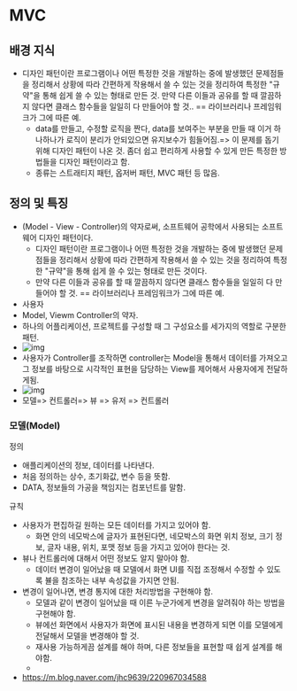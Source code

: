 # MVC

## 배경 지식

- 디자인 패턴이란 프로그램이나 어떤 특정한 것을 개발하는 중에 발생했던 문제점들을 정리해서 상황에 따라 간편하게 작용해서 쓸 수 있는 것을 정리하여 특정한 "규약"을 통해 쉽게 쓸 수 있는 형태로 만든 것.
  만약 다른 이들과 공유를 할 때 깔끔하지 않다면 클래스 함수들을 일일히 다 만들어야 할 것.. == 라이브러리나 프레임워크가 그에 따른 예.
  - data를 만들고, 수정할 로직을 짠다, data를 보여주는 부분을 만들 때 이거 하나하나가 로직이 분리가 안되있으면 유지보수가 힘들어짐.=> 이 문제를 돕기 위해 디자인 패턴이 나온 것. 좀더 쉽고 편리하게 사용할 수 있게 만든 특정한 방법들을 디자인 패턴이라고 함.
  - 종류는 스트래티지 패턴, 옵저버 패턴, MVC 패턴 등 많음.

## 정의 및 특징

- (Model - View - Controller)의 약자로써, 소프트웨어 공학에서 사용되는 소프트웨어 디자인 패턴이다.
  - 디자인 패턴이란 프로그램이나 어떤 특정한 것을 개발하는 중에 발생했던 문제점들을 정리해서 상황에 따라 간편하게 작용해서 쓸 수 있는 것을 정리하여 특정한 "규약"을 통해 쉽게 쓸 수 있는 형태로 만든 것이다.
  - 만약 다른 이들과 공유를 할 때 깔끔하지 않다면 클래스 함수들을 일일히 다 만들어야 할 것. == 라이브러리나 프레임워크가 그에 따른 예.
- 사용자 
- Model, Viewm Controller의 약자.
- 하나의 어플리케이션, 프로젝트를 구성할 때 그 구성요소를 세가지의 역할로 구분한 패턴.
- ![img](https://mblogthumb-phinf.pstatic.net/MjAxNzAzMjVfMjIg/MDAxNDkwNDM4ODMzNjI2.nzDNB5K0LuyP4joE2C4rIbL5Ue2F3at7wiI6ZpuTJN0g.WZ6V-WHZygLYW2WSdzcs7uAiAWgAJe3_H0XdkYKkutkg.PNG.jhc9639/1262.png?type=w800)
- 사용자가 Controller를 조작하면 controller는 Model을 통해서 데이터를 가져오고 그 정보를 바탕으로 시각적인 표현을 담당하는 View를 제어해서 사용자에게 전달하게됨.
- ![img](https://mblogthumb-phinf.pstatic.net/MjAxNzAzMjVfMjUw/MDAxNDkwNDM4NzI4MTIy.4ZtITJJKJW_Nj1gKST0BhKMAzqmMaYIj9PobYJMFD4Ig.xTHT-0qyRKXsA4nZ2xKPNeCxeU2-tLIc-4oyrWq5WBgg.PNG.jhc9639/mvc_role_diagram.png?type=w800)
- 모델=> 컨트롤러=> 뷰 => 유저 => 컨트롤러

### 모델(Model)

정의

- 애플리케이션의 정보, 데이터를 나타낸다.
- 처음 정의하는 상수, 초기화값, 변수 등을 뜻함.
- DATA, 정보들의 가공을 책임지는 컴포넌트를 말함.

규칙

- 사용자가 편집하길 원하는 모든 데이터를 가지고 있어야 함.
  - 화면 안의 네모박스에 글자가 표현된다면, 네모박스의 화면 위치 정보, 크기 정보, 글자 내용, 위치, 포맷 정보 등을 가지고 있어야 한다는 것.
- 뷰나 컨트롤러에 대해서 어떤 정보도 알지 말아야 함.
  - 데이터 변경이 일어났을 때 모델에서 화면 UI를 직접 조정해서 수정할 수 있도록 뷸을 참조하는 내부 속성값을 가지면 안됨.
- 변경이 일어나면, 변경 통지에 대한 처리방법을 구현해야 함.
  - 모델과 같이 변경이 일어났을 때 이른 누군가에게 변경을 알려줘야 하는 방법을 구현해야 함.
  - 뷰에선 화면에서 사용자가 화면에 표시된 내용을 변경하게 되면 이를 모델에게 전달해서 모델을 변경해야 할 것.
  - 재사용 가능하게끔 설계를 해야 하며, 다른 정보들을 표현할 때 쉽게 설계를 해야함.
  - 
- https://m.blog.naver.com/jhc9639/220967034588